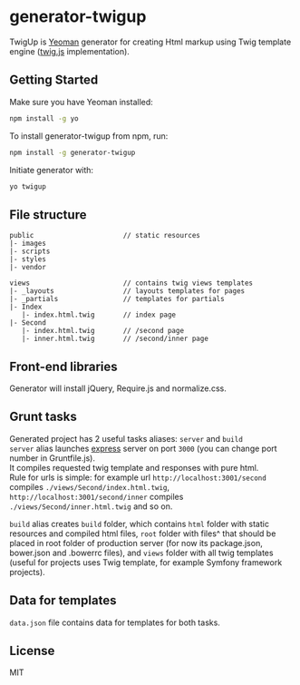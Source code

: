 # generator-twigup

TwigUp is [Yeoman](http://yeoman.io) generator for creating Html markup using Twig template engine ([twig.js](https://github.com/justjohn/twig.js) implementation).

## Getting Started
Make sure you have Yeoman installed:
```bash
npm install -g yo
```
To install generator-twigup from npm, run:

```bash
npm install -g generator-twigup
```

Initiate generator with:

```bash
yo twigup
```

## File structure
```
public                      // static resources
|- images
|- scripts
|- styles
|- vendor

views                       // contains twig views templates
|- _layouts                 // layouts templates for pages
|- _partials                // templates for partials
|- Index
   |- index.html.twig       // index page
|- Second
   |- index.html.twig       // /second page
   |- inner.html.twig       // /second/inner page
```

## Front-end libraries
Generator will install jQuery, Require.js and normalize.css.

## Grunt tasks
Generated project has 2 useful tasks aliases: `server` and `build`  
`server` alias launches [express](http://expressjs.com/) server on port `3000` (you can change port number in Gruntfile.js).  
It compiles requested twig template and responses with pure html.  
Rule for urls is simple: for example url `http://localhost:3001/second` compiles `./views/Second/index.html.twig`, `http://localhost:3001/second/inner` compiles `./views/Second/inner.html.twig` and so on.  

`build` alias creates `build` folder, which contains `html` folder with static resources and compiled html files, `root` folder with files^ that should be placed in root folder of production server (for now its package.json, bower.json and .bowerrc files), and `views` folder with all twig templates (useful for projects uses Twig template, for example Symfony framework projects).

## Data for templates
`data.json` file contains data for templates for both tasks.


## License

MIT

